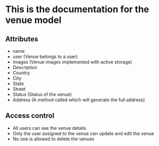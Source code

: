 # This is the documentation for the venue model
## Attributes
- name
- user (Venue belongs to a user)
- images (Venue images implemented with active storage)
- Description
- Country
- City 
- State
- Street
- Status (Status of the venue)
- Address (A method called which will generate the full address)

## Access control
- All users can see the venue details
- Only the user assigned to the venue can update and edit the venue
- No one is allowed to delete the venues